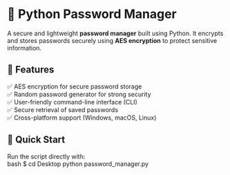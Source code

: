 # 🔑 Python Password Manager  

A secure and lightweight **password manager** built using Python. It encrypts and stores passwords securely using **AES encryption** to protect sensitive information.  

## 🚀 Features  
✅ AES encryption for secure password storage  
✅ Random password generator for strong security  
✅ User-friendly command-line interface (CLI)  
✅ Secure retrieval of saved passwords  
✅ Cross-platform support (Windows, macOS, Linux) 

## 🚀 Quick Start  
Run the script directly with:  
bash
$ cd Desktop
python password_manager.py
